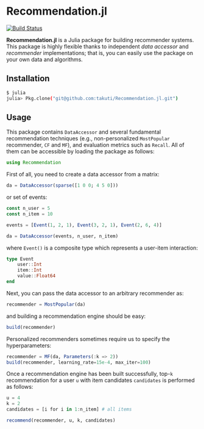 # Recommendation.jl

[![Build Status](https://travis-ci.org/takuti/Recommendation.jl.svg?branch=master)](https://travis-ci.org/takuti/Recommendation.jl)

**Recommendation.jl** is a Julia package for building recommender systems. This package is highly flexible thanks to independent *data accessor* and *recommender* implementations; that is, you can easily use the package on your own data and algorithms.

## Installation

```sh
$ julia
julia> Pkg.clone("git@github.com:takuti/Recommendation.jl.git")
```

## Usage

This package contains `DataAccessor` and several fundamental recommendation techniques (e.g., non-personalized `MostPopular` recommender, `CF` and `MF`), and evaluation metrics such as `Recall`. All of them can be accessible by loading the package as follows:

```julia
using Recommendation
```

First of all, you need to create a data accessor from a matrix:

```julia
da = DataAccessor(sparse([1 0 0; 4 5 0]))
```

or set of events:

```julia
const n_user = 5
const n_item = 10

events = [Event(1, 2, 1), Event(3, 2, 1), Event(2, 6, 4)]

da = DataAccessor(events, n_user, n_item)
```

where `Event()` is a composite type which represents a user-item interaction:

```julia
type Event
    user::Int
    item::Int
    value::Float64
end
```

Next, you can pass the data accessor to an arbitrary recommender as:

```julia
recommender = MostPopular(da)
```

and building a recommendation engine should be easy:

```julia
build(recommender)
```

Personalized recommenders sometimes require us to specify the hyperparameters:

```julia
recommender = MF(da, Parameters(:k => 2))
build(recommender, learning_rate=15e-4, max_iter=100)
```

Once a recommendation engine has been built successfully, top-`k` recommendation for a user `u` with item candidates `candidates` is performed as follows:

```julia
u = 4
k = 2
candidates = [i for i in 1:n_item] # all items

recommend(recommender, u, k, candidates)
```